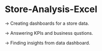 # Store-Analysis-Excel
-> Creating dashboards for a store data.

-> Answering KPIs and business qustions.

-> Finding insights from data dashboard.
